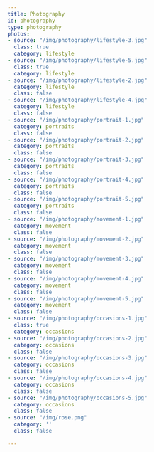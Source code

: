 ```yaml
---
title: Photography
id: photography
type: photography
photos:
- source: "/img/photography/lifestyle-3.jpg"
  class: true
  category: lifestyle
- source: "/img/photography/lifestyle-5.jpg"
  class: true
  category: lifestyle
- source: "/img/photography/lifestyle-2.jpg"
  category: lifestyle
  class: false
- source: "/img/photography/lifestyle-4.jpg"
  category: lifestyle
  class: false
- source: "/img/photography/portrait-1.jpg"
  category: portraits
  class: false
- source: "/img/photography/portrait-2.jpg"
  category: portraits
  class: false
- source: "/img/photography/portrait-3.jpg"
  category: portraits
  class: false
- source: "/img/photography/portrait-4.jpg"
  category: portraits
  class: false
- source: "/img/photography/portrait-5.jpg"
  category: portraits
  class: false
- source: "/img/photography/movement-1.jpg"
  category: movement
  class: false
- source: "/img/photography/movement-2.jpg"
  category: movement
  class: false
- source: "/img/photography/movement-3.jpg"
  category: movement
  class: false
- source: "/img/photography/movement-4.jpg"
  category: movement
  class: false
- source: "/img/photography/movement-5.jpg"
  category: movement
  class: false
- source: "/img/photography/occasions-1.jpg"
  class: true
  category: occasions
- source: "/img/photography/occasions-2.jpg"
  category: occasions
  class: false
- source: "/img/photography/occasions-3.jpg"
  category: occasions
  class: false
- source: "/img/photography/occasions-4.jpg"
  category: occasions
  class: false
- source: "/img/photography/occasions-5.jpg"
  category: occasions
  class: false
- source: "/img/rose.png"
  category: ''
  class: false

---
```

